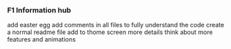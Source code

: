 ### F1 Information hub ###
add easter egg
add comments in all files to fully understand the code 
create a normal readme file
add to thome screen more details 
think about more features and animations